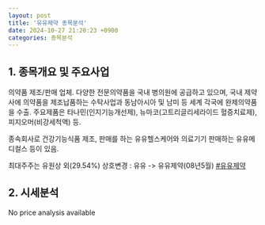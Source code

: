 ```yaml
---
layout: post
title: '유유제약 종목분석'
date: 2024-10-27 21:20:23 +0900
categories: 종목분석
---
```


## 1. 종목개요 및 주요사업

의약품 제조/판매 업체. 다양한 전문의약품을 국내 병의원에 공급하고 있으며, 국내 제약사에 의약품을 제조납품하는 수탁사업과 동남아시아 및 남미 등 세계 각국에 완제의약품을 수출. 주요제품은 타나민(인지기능개선제), 뉴마코(고트리글리세라이드 혈증치료제), 피지오머(비강세척액) 등.

종속회사로 건강기능식품 제조, 판매를 하는 유유헬스케어와 의료기기 판매하는 유유메디컬스 등이 있음.

최대주주는 유원상 외(29.54%) 상호변경 : 유유 -> 유유제약(08년5월)
[#유유제약](#)

## 2. 시세분석

No price analysis available
